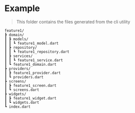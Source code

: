 # Example

> This folder contains the files generated from the cli utility

```
feature1/
┣ domain/
┃ ┣ models/
┃ ┃ ┗ feature1_model.dart
┃ ┣ repository/
┃ ┃ ┗ feature1_repository.dart
┃ ┣ services/
┃ ┃ ┗ feature1_service.dart
┃ ┗ feature1_domain.dart
┣ providers/
┃ ┣ feature1_provider.dart
┃ ┗ providers.dart
┣ screens/
┃ ┣ feature1_screen.dart
┃ ┗ screens.dart
┣ widgets/
┃ ┣ feature1_widget.dart
┃ ┗ widgets.dart
┗ index.dart
```